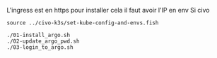 L'ingress est en https
pour installer cela il faut avoir l'IP en env
Si civo
```
source ../civo-k3s/set-kube-config-and-envs.fish
```

```
./01-install_argo.sh
./02-update_argo_pwd.sh
./03-login_to_argo.sh
```